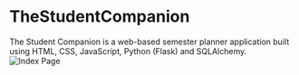 # TheStudentCompanion
The Student Companion is a web-based semester planner application built using HTML, CSS, JavaScript, Python (Flask) and SQLAlchemy.
<img src="https://64.media.tumblr.com/0f677f7e78b82da63695bd7af2f84dfe/9be0592d7b717ce9-c4/s2048x3072/6cedea3edc4333beba1b9011773f4b168a0779b2.pnj" alt="Index Page">
